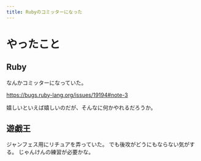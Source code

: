 ```yaml
---
title: Rubyのコミッターになった
---
```


# やったこと

## Ruby

なんかコミッターになっていた。

<https://bugs.ruby-lang.org/issues/19194#note-3>

嬉しいといえば嬉しいのだが、そんなに何かやれるだろうか。

## 遊戯王

ジャンフェス用にリチュアを弄っていた。
でも後攻がどうにもならない気がする。
じゃんけんの練習が必要かな。
